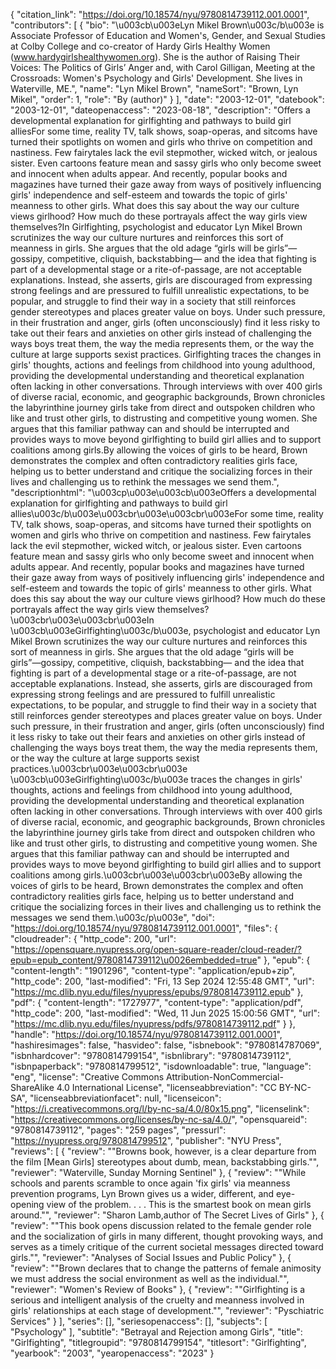 {
   "citation_link": "https://doi.org/10.18574/nyu/9780814739112.001.0001",
   "contributors": [
     {
       "bio": "\u003cb\u003eLyn Mikel Brown\u003c/b\u003e is Associate Professor of Education and Women's, Gender, and Sexual Studies at Colby College and co-creator of Hardy Girls Healthy Women (www.hardygirlshealthywomen.org). She is the author of Raising Their Voices: The Politics of Girls’ Anger and, with Carol Gilligan, Meeting at the Crossroads: Women's Psychology and Girls' Development. She lives in Waterville, ME.",
       "name": "Lyn Mikel Brown",
       "nameSort": "Brown, Lyn Mikel",
       "order": 1,
       "role": "By (author)"
     }
   ],
   "date": "2003-12-01",
   "datebook": "2003-12-01",
   "dateopenaccess": "2023-08-18",
   "description": "Offers a developmental explanation for girlfighting and pathways to build girl alliesFor some time, reality TV, talk shows, soap-operas, and sitcoms have turned their spotlights on women and girls who thrive on competition and nastiness. Few fairytales lack the evil stepmother, wicked witch, or jealous sister. Even cartoons feature mean and sassy girls who only become sweet and innocent when adults appear. And recently, popular books and magazines have turned their gaze away from ways of positively influencing girls' independence and self-esteem and towards the topic of girls' meanness to other girls. What does this say about the way our culture views girlhood? How much do these portrayals affect the way girls view themselves?In Girlfighting, psychologist and educator Lyn Mikel Brown scrutinizes the way our culture nurtures and reinforces this sort of meanness in girls. She argues that the old adage “girls will be girls”—gossipy, competitive, cliquish, backstabbing— and the idea that fighting is part of a developmental stage or a rite-of-passage, are not acceptable explanations. Instead, she asserts, girls are discouraged from expressing strong feelings and are pressured to fulfill unrealistic expectations, to be popular, and struggle to find their way in a society that still reinforces gender stereotypes and places greater value on boys. Under such pressure, in their frustration and anger, girls (often unconsciously) find it less risky to take out their fears and anxieties on other girls instead of challenging the ways boys treat them, the way the media represents them, or the way the culture at large supports sexist practices. Girlfighting traces the changes in girls' thoughts, actions and feelings from childhood into young adulthood, providing the developmental understanding and theoretical explanation often lacking in other conversations. Through interviews with over 400 girls of diverse racial, economic, and geographic backgrounds, Brown chronicles the labyrinthine journey girls take from direct and outspoken children who like and trust other girls, to distrusting and competitive young women. She argues that this familiar pathway can and should be interrupted and provides ways to move beyond girlfighting to build girl allies and to support coalitions among girls.By allowing the voices of girls to be heard, Brown demonstrates the complex and often contradictory realities girls face, helping us to better understand and critique the socializing forces in their lives and challenging us to rethink the messages we send them.",
   "descriptionhtml": "\u003cp\u003e\u003cb\u003eOffers a developmental explanation for girlfighting and pathways to build girl allies\u003c/b\u003e\u003cbr\u003e\u003cbr\u003eFor some time, reality TV, talk shows, soap-operas, and sitcoms have turned their spotlights on women and girls who thrive on competition and nastiness. Few fairytales lack the evil stepmother, wicked witch, or jealous sister. Even cartoons feature mean and sassy girls who only become sweet and innocent when adults appear. And recently, popular books and magazines have turned their gaze away from ways of positively influencing girls' independence and self-esteem and towards the topic of girls' meanness to other girls. What does this say about the way our culture views girlhood? How much do these portrayals affect the way girls view themselves?\u003cbr\u003e\u003cbr\u003eIn \u003cb\u003eGirlfighting\u003c/b\u003e, psychologist and educator Lyn Mikel Brown scrutinizes the way our culture nurtures and reinforces this sort of meanness in girls. She argues that the old adage “girls will be girls”—gossipy, competitive, cliquish, backstabbing— and the idea that fighting is part of a developmental stage or a rite-of-passage, are not acceptable explanations. Instead, she asserts, girls are discouraged from expressing strong feelings and are pressured to fulfill unrealistic expectations, to be popular, and struggle to find their way in a society that still reinforces gender stereotypes and places greater value on boys. Under such pressure, in their frustration and anger, girls (often unconsciously) find it less risky to take out their fears and anxieties on other girls instead of challenging the ways boys treat them, the way the media represents them, or the way the culture at large supports sexist practices.\u003cbr\u003e\u003cbr\u003e \u003cb\u003eGirlfighting\u003c/b\u003e traces the changes in girls' thoughts, actions and feelings from childhood into young adulthood, providing the developmental understanding and theoretical explanation often lacking in other conversations. Through interviews with over 400 girls of diverse racial, economic, and geographic backgrounds, Brown chronicles the labyrinthine journey girls take from direct and outspoken children who like and trust other girls, to distrusting and competitive young women. She argues that this familiar pathway can and should be interrupted and provides ways to move beyond girlfighting to build girl allies and to support coalitions among girls.\u003cbr\u003e\u003cbr\u003eBy allowing the voices of girls to be heard, Brown demonstrates the complex and often contradictory realities girls face, helping us to better understand and critique the socializing forces in their lives and challenging us to rethink the messages we send them.\u003c/p\u003e",
   "doi": "https://doi.org/10.18574/nyu/9780814739112.001.0001",
   "files": {
     "cloudreader": {
       "http_code": 200,
       "url": "https://opensquare.nyupress.org/open-square-reader/cloud-reader/?epub=epub_content/9780814739112\u0026embedded=true"
     },
     "epub": {
       "content-length": "1901296",
       "content-type": "application/epub+zip",
       "http_code": 200,
       "last-modified": "Fri, 13 Sep 2024 12:55:48 GMT",
       "url": "https://mc.dlib.nyu.edu/files/nyupress/epubs/9780814739112.epub"
     },
     "pdf": {
       "content-length": "1727977",
       "content-type": "application/pdf",
       "http_code": 200,
       "last-modified": "Wed, 11 Jun 2025 15:00:56 GMT",
       "url": "https://mc.dlib.nyu.edu/files/nyupress/pdfs/9780814739112.pdf"
     }
   },
   "handle": "https://doi.org/10.18574/nyu/9780814739112.001.0001",
   "hashiresimages": false,
   "hasvideo": false,
   "isbnebook": "9780814787069",
   "isbnhardcover": "9780814799154",
   "isbnlibrary": "9780814739112",
   "isbnpaperback": "9780814799512",
   "isdownloadable": true,
   "language": "eng",
   "license": "Creative Commons Attribution-NonCommercial-ShareAlike 4.0 International License",
   "licenseabbreviation": "CC BY-NC-SA",
   "licenseabbreviationfacet": null,
   "licenseicon": "https://i.creativecommons.org/l/by-nc-sa/4.0/80x15.png",
   "licenselink": "https://creativecommons.org/licenses/by-nc-sa/4.0/",
   "opensquareid": "9780814739112",
   "pages": "259 pages",
   "pressurl": "https://nyupress.org/9780814799512",
   "publisher": "NYU Press",
   "reviews": [
     {
       "review": "\"Browns book, however, is a clear departure from the film [Mean Girls] stereotypes about dumb, mean, backstabbing girls.\"",
       "reviewer": "Waterville, Sunday Morning Sentinel"
     },
     {
       "review": "\"While schools and parents scramble to once again 'fix girls' via meanness prevention programs, Lyn Brown gives us a wider, different, and eye-opening view of the problem. . . . This is the smartest book on mean girls around.\"",
       "reviewer": "Sharon Lamb,author of The Secret Lives of Girls"
     },
     {
       "review": "\"This book opens discussion related to the female gender role and the socialization of girls in many different, thought provoking ways, and serves as a timely critique of the current societal messages directed toward girls.\"",
       "reviewer": "Analyses of Social Issues and Public Policy"
     },
     {
       "review": "\"Brown declares that to change the patterns of female animosity we must address the social environment as well as the individual.\"",
       "reviewer": "Women's Review of Books"
     },
     {
       "review": "\"Girlfighting is a serious and intelligent analysis of the cruelty and meanness involved in girls' relationships at each stage of development.\"",
       "reviewer": "Pyschiatric Services"
     }
   ],
   "series": [],
   "seriesopenaccess": [],
   "subjects": [
     "Psychology"
   ],
   "subtitle": "Betrayal and Rejection among Girls",
   "title": "Girlfighting",
   "titlegroupid": "9780814799154",
   "titlesort": "Girlfighting",
   "yearbook": "2003",
   "yearopenaccess": "2023"
 }
